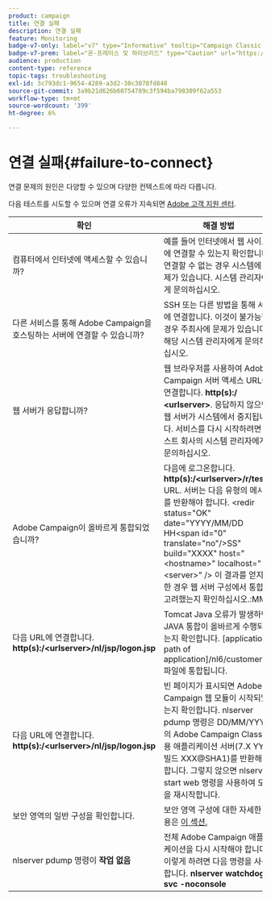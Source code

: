 ```yaml
---
product: campaign
title: 연결 실패
description: 연결 실패
feature: Monitoring
badge-v7-only: label="v7" type="Informative" tooltip="Campaign Classic v7에만 적용됩니다."
badge-v7-prem: label="온-프레미스 및 하이브리드" type="Caution" url="https://experienceleague.adobe.com/docs/campaign-classic/using/installing-campaign-classic/architecture-and-hosting-models/hosting-models-lp/hosting-models.html?lang=ko" tooltip="온-프레미스 및 하이브리드 배포에만 적용"
audience: production
content-type: reference
topic-tags: troubleshooting
exl-id: 3c793dc1-9654-4289-a3d2-30c3078fd848
source-git-commit: 3a9b21d626b60754789c3f594ba798309f62a553
workflow-type: tm+mt
source-wordcount: '399'
ht-degree: 6%

---
```


# 연결 실패{#failure-to-connect}



연결 문제의 원인은 다양할 수 있으며 다양한 컨텍스트에 따라 다릅니다.

다음 테스트를 시도할 수 있으며 연결 오류가 지속되면 [Adobe 고객 지원 센터](https://helpx.adobe.com/kr/enterprise/admin-guide.html/enterprise/using/support-for-experience-cloud.ug.html).



<table> 
<thead> 
<tr> 
<th>확인<br /> </th> 
<th>해결 방법<br /> </th> 
</tr> 
</thead> 
<tbody> 
<tr> 
<td>컴퓨터에서 인터넷에 액세스할 수 있습니까?</td> 
<td>예를 들어 인터넷에서 웹 사이트에 연결할 수 있는지 확인합니다. 연결할 수 없는 경우 시스템에 문제가 있습니다. 시스템 관리자에게 문의하십시오.</td>
</tr>
<tr> 
<td>다른 서비스를 통해 Adobe Campaign을 호스팅하는 서버에 연결할 수 있습니까?</td> 
<td>SSH 또는 다른 방법을 통해 서버에 연결합니다. 이것이 불가능할 경우 주최사에 문제가 있습니다. 해당 시스템 관리자에게 문의하십시오.</td>
</tr>
<tr> 
<td>웹 서버가 응답합니까?</td> 
<td>웹 브라우저를 사용하여 Adobe Campaign 서버 액세스 URL에 연결합니다. <b>http(s):/ &lt;urlserver&gt;</b>. 응답하지 않으면 웹 서버가 시스템에서 중지됩니다. 서비스를 다시 시작하려면 호스트 회사의 시스템 관리자에게 문의하십시오.</td>
</tr>
<tr> 
<td>Adobe Campaign이 올바르게 통합되었습니까?</td> 
<td>다음에 로그온합니다. <b>http(s):/&lt;urlserver&gt;/r/test</b> URL. 서버는 다음 유형의 메시지를 반환해야 합니다. &lt;redir status="OK" date="YYYY/MM/DD HH&lt;span id="0" translate="no"/&gt;SS" build="XXXX" host="&lt;hostname&gt;" localhost="&lt;server&gt;" /&gt;
이 결과를 얻지 못한 경우 웹 서버 구성에서 통합을 고려했는지 확인하십시오.:MM:</td>
</tr>
<tr> 
<td>다음 URL에 연결합니다. <b>http(s):/&lt;urlserver&gt;/nl/jsp/logon.jsp</b></td>
<td>Tomcat Java 오류가 발생하면 JAVA 통합이 올바르게 수행되었는지 확인합니다. [application path of application]/nl6/customer.sh 파일에 통합됩니다.</td>
</tr>
<tr> 
<td>다음 URL에 연결합니다. <b>http(s):/&lt;urlserver&gt;/nl/jsp/logon.jsp</b></td>
<td>빈 페이지가 표시되면 Adobe Campaign 웹 모듈이 시작되었는지 확인합니다. nlserver pdump 명령은 DD/MM/YYYY의 Adobe Campaign Classic용 애플리케이션 서버(7.X YY.R 빌드 XXX@SHA1)를 반환해야 합니다. 그렇지 않으면 nlserver start web 명령을 사용하여 모듈을 재시작합니다.</td>
</tr>
<tr>
<td>보안 영역의 일반 구성을 확인합니다.</td>
<td>보안 영역 구성에 대한 자세한 내용은 <a href="https://experienceleague.adobe.com/docs/campaign-classic/using/installing-campaign-classic/additional-configurations/configuring-campaign-server.html#configuring-campaign-server"/>이 섹션.</a></td>
</tr>
<tr>
<td>nlserver pdump 명령이 <b>작업 없음</b></td>
<td>전체 Adobe Campaign 애플리케이션을 다시 시작해야 합니다. 이렇게 하려면 다음 명령을 사용합니다. <b>nlserver watchdog -svc -noconsole</b></td>
</tr>
</tbody> 
</table>
